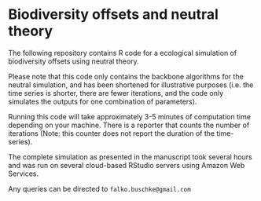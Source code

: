 # Biodiversity offsets and neutral theory

The following repository contains R code for a ecological simulation of biodiversity offsets using neutral theory.

Please note that this code only contains the backbone algorithms for the neutral simulation, and has been shortened for illustrative purposes (i.e. the time series is shorter, there are fewer iterations, and the code only simulates the outputs for one combination of parameters). 

Running this code will take approximately 3-5 minutes of computation time depending on your machine. There is a reporter that counts the number of iterations (Note: this counter does not report the duration of the time-series).

The complete simulation as presented in the manuscript took several hours and was run on several cloud-based RStudio servers using Amazon Web Services.

Any queries can be directed to `falko.buschke@gmail.com`
